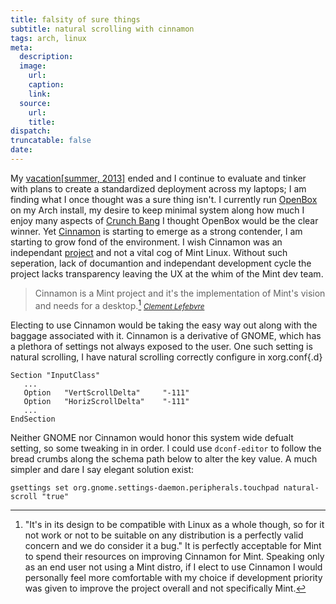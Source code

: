 ```yaml
---
title: falsity of sure things
subtitle: natural scrolling with cinnamon
tags: arch, linux
meta:
  description:
  image:
    url:
    caption:
    link:
  source:
    url:
    title:
dispatch:
truncatable: false
date:
---
```

My [vacation\[summer, 2013\]][myLink] ended and I continue to evaluate and tinker with plans to create a standardized deployment across my laptops; I am finding what I once thought was a sure thing isn't. I currently run [OpenBox][openBox] on my Arch install, my desire to keep minimal system along how much I enjoy many aspects of [Crunch Bang][#!] I thought OpenBox would be the clear winner. Yet [Cinnamon][cMon] is starting to emerge as a strong contender, I am starting to grow fond of the environment. I wish Cinnamon was an independant [project][cMonProject] and not a vital cog of Mint Linux. Without such seperation, lack of documantion and independant development cycle the project lacks transparency leaving the UX at the whim of the Mint dev team.

>Cinnamon is a Mint project and it's the implementation of Mint's vision and needs for a desktop.[^fn1]
><small><cite>[Clement Lefebvre][clem]</cite></small>

Electing to use Cinnamon would be taking the easy way out along with the baggage associated with it. Cinnamon is a derivative of GNOME, which has a plethora of settings not always exposed to the user. One such setting is natural scrolling, I have natural scrolling correctly configure in xorg.conf\{.d\}


	Section "InputClass"
	   ...
	   Option   "VertScrollDelta"     "-111"
	   Option   "HorizScrollDelta"    "-111"
	   ...
	EndSection


Neither GNOME nor Cinnamon would honor this system wide defualt setting, so some tweaking in in order. I could use `dconf-editor` to follow the bread crumbs along the schema path below to alter the key value. A much simpler and dare I say elegant solution exist:

	gsettings set org.gnome.settings-daemon.peripherals.touchpad natural-scroll "true"


[^fn1]: "It's in its design to be compatible with Linux as a whole though, so for it not work or not to be suitable on any distribution is a perfectly valid concern and we do consider it a bug." It is perfectly acceptable for Mint to spend their resources on improving Cinnamon for Mint. Speaking only as an end user not using a Mint distro, if I elect to use Cinnamon I would personally feel more comfortable with my choice if development priority was given to improve the project overall and not specifically Mint.

[#!]: http://crunchbang.org
[myLink]: ../pages/arch-on-flash
[openBox]: http://openbox.org/
[cMon]: http://cinnamon.linuxmint.com/
[cMonProject]: https://github.com/linuxmint/cinnamon	"Cinnamon Git Hub Project"
[clem]: https://github.com/linuxmint/Cinnamon/issues/1828#issuecomment-16286688	"Creator of Mint"
